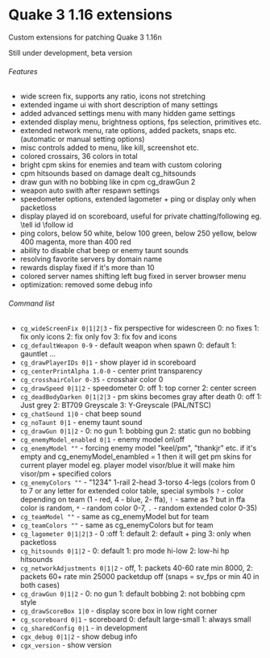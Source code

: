 # Quake 3 1.16 extensions
Custom extensions for patching Quake 3 1.16n

Still under development, beta version

###### Features
- wide screen fix, supports any ratio, icons not stretching
- extended ingame ui with short description of many settings
- added advanced settings menu with many hidden game settings
- extended display menu, brightness options, fps selection, primitives etc.
- extended network menu, rate options, added packets, snaps etc. (automatic or manual setting options)
- misc controls added to menu, like kill, screenshot etc.
- colored crossairs, 36 colors in total
- bright cpm skins for enemies and team with custom coloring
- cpm hitsounds based on damage dealt cg_hitsounds
- draw gun with no bobbing like in cpm cg_drawGun 2
- weapon auto swith after respawn settings
- speedometer options, extended lagometer + ping or display only when packetloss
- display played id on scoreboard, useful for private chatting/following eg. \tell id \follow id
- ping colors, below 50 white, below 100 green, below 250 yellow, below 400 magenta, more than 400 red
- ability to disable chat beep or enemy taunt sounds
- resolving favorite servers by domain name
- rewards display fixed if it's more than 10
- colored server names shifting left bug fixed in server browser menu
- optimization: removed some debug info

###### Command list

- `cg_wideScreenFix 0|1|2|3` - fix perspective for widescreen 0: no fixes 1: fix only icons 2: fix only fov 3: fix fov and icons
- `cg_defaultWeapon 0-9` - default weapon when spawn 0: default 1: gauntlet ...
- `cg_drawPlayerIDs 0|1` - show player id in scoreboard	
- `cg_centerPrintAlpha 1.0-0` - center print transparency
- `cg_crosshairColor 0-35` - crosshair color 0
- `cg_drawSpeed 0|1|2` - speedometer 0: off 1: top corner 2: center screen
- `cg_deadBodyDarken 0|1|2|3` - pm skins becomes gray after death 0: off 1: Just grey 2: BT709 Greyscale 3: Y-Greyscale (PAL/NTSC)
- `cg_chatSound 1|0` - chat beep sound
- `cg_noTaunt 0|1` - enemy taunt sound
- `cg_drawGun 0|1|2` - 0: no gun 1: bobbing gun 2: static gun no bobbing
- `cg_enemyModel_enabled 0|1` - enemy model on\off
- `cg_enemyModel ""` - forcing enemy model "keel/pm", "thankjr" etc. if it's empty and cg_enemyModel_enambled = 1 then it will get pm skins for current player model eg. player model visor/blue it will make him visor/pm + specified colors
- `cg_enemyColors ""` - "1234" 1-rail 2-head 3-torso 4-legs (colors from 0 to 7 or any letter for extended color table, special symbols  `?` - color depending on team (1 - red, 4 - blue, 2- ffa), `!` - same as ? but in ffa color is random, `*` - random color 0-7, `.` - random extended color 0-35)	
- `cg_teamModel ""` - same as cg_enemyModel but for team
- `cg_teamColors ""` - same as cg_enemyColors but for team
- `cg_lagometer 0|1|2|3` - 0 :off 1: default 2: default + ping 3: only when packetloss
- `cg_hitsounds 0|1|2` - 0: default 1: pro mode hi-low 2: low-hi hp hitsounds
- `cg_networkAdjustments 0|1|2` - off, 1: packets 40-60 rate min 8000, 2: packets 60+ rate min 25000 packetdup off (snaps = sv_fps or min 40 in both cases)
- `cg_drawGun 0|1|2` - 0: no gun 1: default bobbing 2: not bobbing cpm style
- `cg_drawScoreBox 1|0` - display score box in low right corner 
- `cg_scoreboard 0|1` - scoreboard 0: default large-small 1: always small
- `cg_sharedConfig 0|1` - in development
- `cgx_debug 0|1|2` - show debug info
- `cgx_version` - show version
